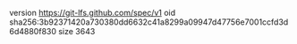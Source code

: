 version https://git-lfs.github.com/spec/v1
oid sha256:3b92371420a730380dd6632c41a8299a09947d47756e7001ccfd3d6d4880f830
size 3643
